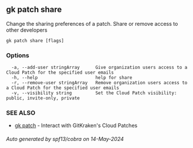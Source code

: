 ## gk patch share

Change the sharing preferences of a patch. Share or remove access to other developers

```
gk patch share [flags]
```

### Options

```
  -a, --add-user stringArray      Give organization users access to a Cloud Patch for the specified user emails
  -h, --help                      help for share
  -r, --remove-user stringArray   Remove organization users access to a Cloud Patch for the specified user emails
  -v, --visibility string         Set the Cloud Patch visibility: public, invite-only, private
```

### SEE ALSO

* [gk patch](gk_patch.md)	 - Interact with GitKraken's Cloud Patches

###### Auto generated by spf13/cobra on 14-May-2024
